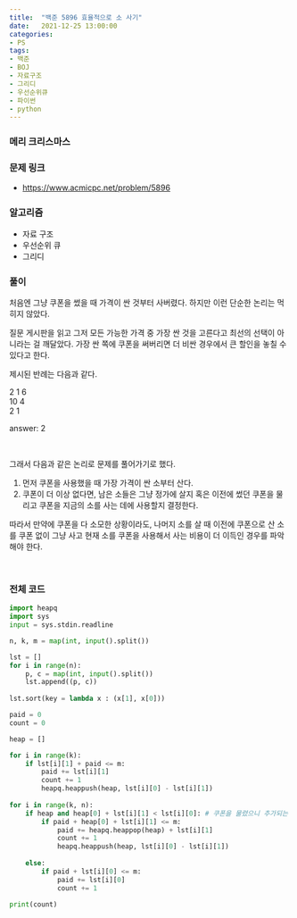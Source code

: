 ```yaml
---
title:  "백준 5896 효율적으로 소 사기"
date:   2021-12-25 13:00:00
categories:
- PS
tags:
- 백준
- BOJ
- 자료구조
- 그리디
- 우선순위큐
- 파이썬
- python
---
```

### 메리 크리스마스


### 문제 링크
* <https://www.acmicpc.net/problem/5896>

### 알고리즘
* 자료 구조
* 우선순위 큐
* 그리디


### 풀이
처음엔 그냥 쿠폰을 썼을 때 가격이 싼 것부터 사버렸다. 하지만 이런 단순한 논리는 먹히지 않았다.

질문 게시판을 읽고 그저 모든 가능한 가격 중 가장 싼 것을 고른다고 최선의 선택이 아니라는 걸 깨달았다. 가장 싼 쪽에 쿠폰을 써버리면 더 비싼 경우에서 큰 할인을 놓칠 수 있다고 한다.

제시된 반례는 다음과 같다.

2 1 6  
10 4  
2 1  

answer: 2  

<br/>

그래서 다음과 같은 논리로 문제를 풀어가기로 했다.

1. 먼저 쿠폰을 사용했을 때 가장 가격이 싼 소부터 산다.
2. 쿠폰이 더 이상 없다면, 남은 소들은 그냥 정가에 살지 혹은 이전에 썼던 쿠폰을 물리고 쿠폰을 지금의 소를 사는 데에 사용할지 결정한다.


따라서 만약에 쿠폰을 다 소모한 상황이라도, 나머지 소를 살 때 이전에 쿠폰으로 산 소를 쿠폰 없이 그냥 사고 현재 소를 쿠폰을 사용해서 사는 비용이 더 이득인 경우를 파악해야 한다.  

<br/>

### 전체 코드
```python
import heapq
import sys
input = sys.stdin.readline

n, k, m = map(int, input().split())

lst = []
for i in range(n):
    p, c = map(int, input().split())
    lst.append((p, c))
    
lst.sort(key = lambda x : (x[1], x[0]))

paid = 0
count = 0

heap = []

for i in range(k):
    if lst[i][1] + paid <= m:
        paid += lst[i][1]
        count += 1
        heapq.heappush(heap, lst[i][0] - lst[i][1])
        
for i in range(k, n):
    if heap and heap[0] + lst[i][1] < lst[i][0]: # 쿠폰을 물렸으니 추가되는 비용 + 남은 소의 할인 가격 < 남은 손의 정가
        if paid + heap[0] + lst[i][1] <= m:
            paid += heapq.heappop(heap) + lst[i][1]
            count += 1
            heapq.heappush(heap, lst[i][0] - lst[i][1])
            
    else:
        if paid + lst[i][0] <= m:
            paid += lst[i][0]
            count += 1
            
print(count)
```
